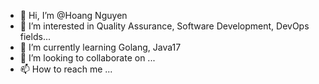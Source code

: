 - 👋 Hi, I’m @Hoang Nguyen
- 👀 I’m interested in Quality Assurance, Software Development, DevOps fields...
- 🌱 I’m currently learning Golang, Java17
- 💞️ I’m looking to collaborate on ...
- 📫 How to reach me ...

<!---
ntbhoang/ntbhoang is a ✨ special ✨ repository because its `README.md` (this file) appears on your GitHub profile.
You can click the Preview link to take a look at your changes.
--->
